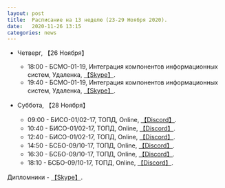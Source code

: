 ```yaml
---
layout: post
title:  Расписание на 13 неделю (23-29 Ноября 2020).
date:   2020-11-26 13:15
categories: news
---
```


* Четверг, 【26 Ноября】
  * 18:00 - БСМО-01-19, Интеграция компонентов информационных систем, Удаленка, [【Skype】](https://join.skype.com/icDcc7qD7G7k).
  * 19:40 - БСМО-01-19, Интеграция компонентов информационных систем, Удаленка, [【Skype】](https://join.skype.com/icDcc7qD7G7k).
  
* Суббота, 【28 Ноября】
  * 09:00 - БИСО-01/02-17, ТОПД,  Online, [【Discord】](https://discord.gg/JRaN4AU).
  * 10:40 - БИСО-01/02-17, ТОПД,  Online, [【Discord】](https://discord.gg/JRaN4AU).
  * 12:40 - БИСО-01/02-17, ТОПД,  Online, [【Discord】](https://discord.gg/JRaN4AU).
  * 14:50 - БСБО-09/10-17, ТОПД,  Online,  [【Discord】](https://discord.gg/V8ZUrmc).
  * 16:30 - БСБО-09/10-17, ТОПД,  Online,  [【Discord】](https://discord.gg/V8ZUrmc).
  * 18:10 - БСБО-09/10-17, ТОПД,  Online,  [【Discord】](https://discord.gg/V8ZUrmc).
  
Дипломники - [【Skype】](https://join.skype.com/jVkDp81Gfjjw).
